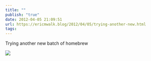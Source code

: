 ```yaml
---
title: ""
publish: "true"
date: 2012-04-05 21:09:51
url: https://ericmwalk.blog/2012/04/05/trying-another-new.html
tags: 
---
```


Trying another new batch of homebrew

![](https://ericmwalk.blog/uploads/2022/4ac31d230e.jpg)